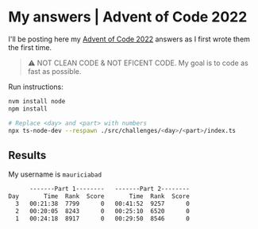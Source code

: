 # My answers | Advent of Code 2022

I'll be posting here my [Advent of Code 2022](https://adventofcode.com/2022) answers as I first wrote them the first time.

> :warning: NOT CLEAN CODE & NOT EFICENT CODE. My goal is to code as fast as possible.

Run instructions:

```zsh
nvm install node
npm install

# Replace <day> and <part> with numbers
npx ts-node-dev --respawn ./src/challenges/<day>/<part>/index.ts
```

## Results

My username is `mauriciabad`

```txt
      -------Part 1--------   -------Part 2--------
Day       Time  Rank  Score       Time  Rank  Score
  3   00:21:38  7799      0   00:41:52  9257      0
  2   00:20:05  8243      0   00:25:10  6520      0
  1   00:24:18  8917      0   00:29:50  8546      0
```
